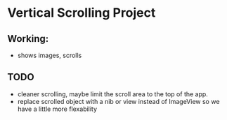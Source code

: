 # Vertical Scrolling Project

## Working: 
* shows images, scrolls

## TODO
* cleaner scrolling, maybe limit the scroll area to the top of the app.
* replace scrolled object with a nib or view instead of ImageView so we have a little more flexability
